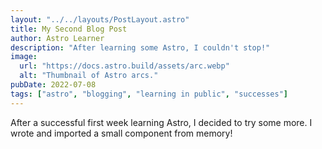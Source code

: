 ```yaml
---
layout: "../../layouts/PostLayout.astro"
title: My Second Blog Post
author: Astro Learner
description: "After learning some Astro, I couldn't stop!"
image:
  url: "https://docs.astro.build/assets/arc.webp"
  alt: "Thumbnail of Astro arcs."
pubDate: 2022-07-08
tags: ["astro", "blogging", "learning in public", "successes"]
---
```

<style>
  main{
    width: 100%;
    max-width: 100%;
    display: flex;
    flex-direction: column;
    justify-content: center;
    align-items: center;
  }
</style>

After a successful first week learning Astro, I decided to try some more. I wrote and imported a small component from memory!
